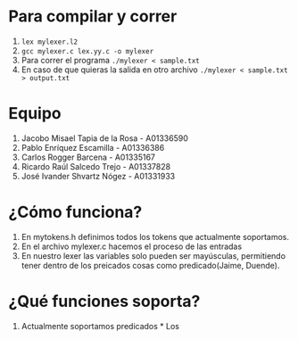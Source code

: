 # Para compilar y correr
1. `lex mylexer.l2`
2. `gcc mylexer.c lex.yy.c -o mylexer`
3. Para correr el programa `./mylexer < sample.txt`
4. En caso de que quieras la salida en otro archivo `./mylexer < sample.txt > output.txt`

# Equipo
1. Jacobo Misael Tapia de la Rosa - A01336590
2. Pablo Enríquez Escamilla - A01336386
3. Carlos Rogger Barcena - A01335167
4. Ricardo Raúl Salcedo Trejo - A01337828
5. José Ivander Shvartz Nógez - A01331933

# ¿Cómo funciona?
1. En mytokens.h definimos todos los tokens que actualmente soportamos.
2. En el archivo mylexer.c hacemos el proceso de las entradas
3. En nuestro lexer las variables solo pueden ser mayúsculas, permitiendo tener dentro
de los preicados cosas como predicado(Jaime, Duende).

# ¿Qué funciones soporta?
1. Actualmente soportamos predicados
        * Los
